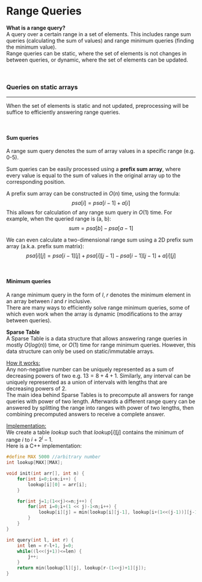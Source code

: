 # Range Queries
**What is a range query?**  
A query over a certain range in a set of elements. This includes range sum queries (calculating the sum of values) and range minimum queries (finding the minimum value).  
Range queries can be static, where the set of elements is not changes in between queries, or dynamic, where the set of elements can be updated.  

<br>

### Queries on static arrays
---------------------------
When the set of elements is static and not updated, preprocessing will be suffice to efficiently answering range queries.  

<br>

#### **Sum queries**  
A range sum query denotes the sum of array values in a specific range (e.g. 0-5).  

Sum queries can be easily processed using a **prefix sum array**, where every value is equal to the sum of values in the original array up to the corresponding position.  

A prefix sum array can be constructed in $O(n)$ time, using the formula: $$psa[i] = psa[i-1] + a[i]$$
This allows for calculation of any range sum query in $O(1)$ time. For example, when the queried range is (a, b):
$$sum = psa[b] - psa[a-1]$$

We can even calculate a two-dimensional range sum using a 2D prefix sum array (a.k.a. prefix sum matrix):
$$psa[i][j] = psa[i-1][j] + psa[i][j-1] - psa[i-1][j-1] + a[i][j]$$  

<br>

#### **Minimum queries**  
A range minimum query in the form of $l$, $r$ denotes the minimum element in an array between $l$ and $r$ inclusive.  
There are many ways to efficiently solve range minimum queries, some of which even work when the array is dynamic (modifications to the array between queries).  

**Sparse Table**  
A Sparse Table is a data structure that allows answering range queries in mostly $O(log(n))$ time, or $O(1)$ time for range minimum queries. However, this data structure can only be used on static/immutable arrays.  

<u>How it works:</u>  
Any non-negative number can be uniquely represented as a sum of decreasing powers of two e.g. $13 = 8 + 4 + 1$. Similarly, any interval can be uniquely represented as a union of intervals with lengths that are decreasing powers of 2.  
The main idea behind Sparse Tables is to precompute all answers for range queries with power of two length. Afterwards a different range query can be answered by splitting the range into ranges with power of two lengths, then combining precomputed answers to receive a complete answer.  

<u>Implementation:</u>  
We create a table $lookup$ such that $lookup[i][j]$ contains the minimum of range $i$ to $i+2^j-1$.  
Here is a C++ implementation:  

```c++
#define MAX 5000 //arbitrary number
int lookup[MAX][MAX];

void init(int arr[], int n) {
    for(int i=0;i<n;i++) {
        lookup[i][0] = arr[i];
    }

    for(int j=1;(1<<j)<=n;j++) {
        for(int i=0;i+(1 << j)-1<n;i++) {
            lookup[i][j] = min(lookup[i][j-1], lookup[i+(1<<(j-1))][j-1]);
        }
    }
}

int query(int l, int r) {
    int len = r-l+1, j=0;
    while((l<<(j+1))<=len) {
        j++;
    }
    return min(lookup[l][j], lookup[r-(1<<j)+1][j]);
}
```
